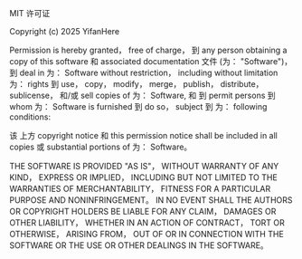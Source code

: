MIT 许可证

Copyright (c) 2025 YifanHere

Permission is hereby granted， free of charge， 到 any person obtaining a copy
of this software 和 associated documentation 文件 (为： "Software")， 到 deal
in 为： Software without restriction， including without limitation 为： rights
到 use， copy， modify， merge， publish， distribute， sublicense， 和/或 sell
copies of 为： Software, 和 到 permit persons 到 whom 为： Software is
furnished 到 do so， subject 到 为： following conditions:

该 上方 copyright notice 和 this permission notice shall be included in all
copies 或 substantial portions of 为： Software。

THE SOFTWARE IS PROVIDED "AS IS"， WITHOUT WARRANTY OF ANY KIND， EXPRESS OR
IMPLIED， INCLUDING BUT NOT LIMITED TO THE WARRANTIES OF MERCHANTABILITY，
FITNESS FOR A PARTICULAR PURPOSE AND NONINFRINGEMENT。 IN NO EVENT SHALL THE
AUTHORS OR COPYRIGHT HOLDERS BE LIABLE FOR ANY CLAIM， DAMAGES OR OTHER
LIABILITY， WHETHER IN AN ACTION OF CONTRACT， TORT OR OTHERWISE， ARISING FROM，
OUT OF OR IN CONNECTION WITH THE SOFTWARE OR THE USE OR OTHER DEALINGS IN THE
SOFTWARE。
